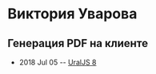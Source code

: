 # Виктория Уварова

## Генерация PDF на клиенте
- 2018 Jul 05 -- [UralJS 8](https://www.youtube.com/watch?v=IXqtFa8atE4)    
